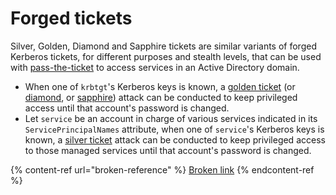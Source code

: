 # Forged tickets

Silver, Golden, Diamond and Sapphire tickets are similar variants of forged Kerberos tickets, for different purposes and stealth levels, that can be used with [pass-the-ticket](../../movement/kerberos/ptt.md) to access services in an Active Directory domain.

* When one of `krbtgt`'s Kerberos keys is known, a [golden ticket](../../movement/kerberos/forged-tickets/golden.md) (or [diamond](../../movement/kerberos/forged-tickets/diamond.md), or [sapphire](../../movement/kerberos/forged-tickets/sapphire.md)) attack can be conducted to keep privileged access until that account's password is changed.
* Let `service` be an account in charge of various services indicated in its `ServicePrincipalNames` attribute, when one of `service`'s Kerberos keys is known, a [silver ticket](../../movement/kerberos/forged-tickets/silver.md) attack can be conducted to keep privileged access to those managed services until that account's password is changed.

{% content-ref url="broken-reference" %}
[Broken link](broken-reference)
{% endcontent-ref %}
